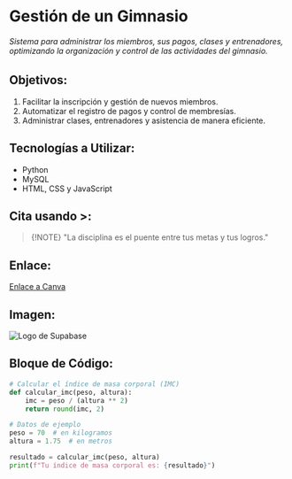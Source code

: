 # Gestión de un Gimnasio
###### Sistema para administrar los miembros, sus pagos, clases y entrenadores, optimizando la organización y control de las actividades del gimnasio.
## Objetivos:
1. Facilitar la inscripción y gestión de nuevos miembros.
2. Automatizar el registro de pagos y control de membresías.
3. Administrar clases, entrenadores y asistencia de manera eficiente.
## Tecnologías a Utilizar:
- Python
- MySQL
- HTML, CSS y JavaScript

## Cita usando >:
> {!NOTE}
> "La disciplina es el puente entre tus metas y tus logros."

## Enlace:
[Enlace a Canva](https://www.canva.com)

## Imagen:
![Logo de Supabase](Grupo-2-Gimnasio-o-Club-Deportivo/Archivos/Supabase.jpg)

## Bloque de Código:
```python 
# Calcular el índice de masa corporal (IMC)
def calcular_imc(peso, altura):
    imc = peso / (altura ** 2)
    return round(imc, 2)

# Datos de ejemplo
peso = 70  # en kilogramos
altura = 1.75  # en metros

resultado = calcular_imc(peso, altura)
print(f"Tu índice de masa corporal es: {resultado}")